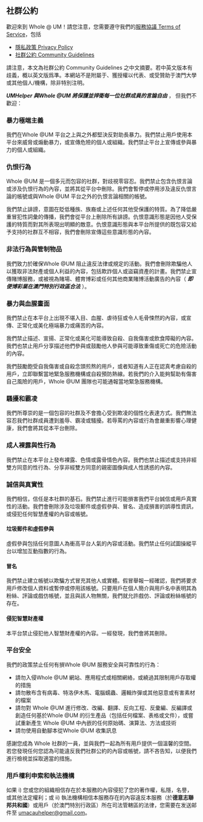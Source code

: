 ## 社群公約

歡迎來到 Whole @ UM！請您注意，您需要遵守我們的[服務協議 Terms of Service](WHOLE-TOS.md)，包括
- [隱私政策 Privacy Policy](WHOLE-Privacy-Policy.md)
- [社群公約 Community Guidelines](WHOLE-Community-Guidelines.md)

請注意，本文為社群公約 Community Guidelines 之中文摘要。若中英文版本有歧義，概以英文版爲準。本網站不是附屬于、獲授權以代表、或受贊助于澳門大學或其他個人/機構，除非特別注明。

**_UMHelper 與Whole @UM 將保護並捍衛每一位社群成員的言論自由_** ， 但我們不歡迎：

### 暴力極端主義

我們在Whole @UM 平台之上與之外都堅決反對助長暴力。我們禁止用戶使用本平台來威脅或煽動暴力，或宣傳危險的個人或組織。我們禁止平台上宣傳或參與暴力的個人或組織。

### 仇恨行為

Whole @UM 是一個多元而包容的社群，對歧視零容忍。我們禁止包含仇恨言論或涉及仇恨行為的內容，並將其從平台中刪除。我們會暫停或停用涉及違反仇恨言論的帳號或與Whole @UM 平台之外的仇恨言論相關的帳號。

我們禁止誹謗，意圖在貶低種族、族裔或上述任何其他受保護的特質。為了降低嚴重冒犯性詞彙的傳播，我們會從平台上刪除所有誹謗。仇恨意識形態是因他人受保護的特質而對其所表現出明顯的敵意。仇恨意識形態與本平台所提供的既包容又給予支持的社群互不相容，我們會刪除宣傳這些意識形態的內容。

### 非法行為與管制物品

我們致力於確保Whole @UM 阻止違反法律或規定的活動。我們會刪除欺騙他人以獲取非法財產或個人利益的內容，包括欺詐個人或盜竊資產的計畫。我們禁止宣傳賭博服務，或被視為賭場、體育博彩或任何其他商業賭博活動廣告的內容（ **_即便博彩業在澳門特別行政區合法_** ）。

### 暴力與血腥畫面

我們禁止在本平台上出現不堪入目、血腥、虐待狂或令人毛骨悚然的內容，或宣傳、正常化或美化極端暴力或痛苦的內容。

我們禁止描述、宣揚、正常化或美化可能導致自殺、自我傷害或飲食障礙的內容。我們也禁止用戶分享描述他們參與或鼓勵他人參與可能導致重傷或死亡的危險活動的內容。

我們鼓勵飽受自我傷害或自殺念頭煎熬的用戶，或者知道有人正在認真考慮自殺的用戶，立即聯繫當地緊急服務機構或自殺預防熱線。若我們的介入能夠幫助有傷害自己風險的用戶，Whole @UM 團隊也可能通報當地緊急服務機構。

### 騷擾和霸凌
我們所尊崇的是一個包容的社群及不會擔心受到欺凌的個性化表達方式。我們無法容忍我們社群成員遭到羞辱、霸凌或騷擾。若辱罵的內容或行為會嚴重影響心理健康，我們會將其從本平台刪除。

### 成人裸露與性行為
我們禁止在本平台上發布裸露、色情或露骨情色內容。我們也禁止描述或支持非經雙方同意的性行為、分享非經雙方同意的親密圖像與成人性誘惑的內容。

### 誠信與真實性
我們相信，信任是本社群的基石。我們禁止進行可能損害我們平台誠信或用戶真實性的活動。我們會刪除涉及垃圾郵件或虛假參與、冒名、造成損害的誤導性資訊，或侵犯任何智慧產權的內容或帳號。

#### 垃圾郵件和虛假參與
虛假參與包括任何意圖人為衝高平台人氣的內容或活動。我們禁止任何試圖操縱平台以增加互動指數的行為。

#### 冒名
我們禁止建立帳號以欺騙方式冒充其他人或實體。假冒舉報一經確認，我們將要求用戶修改個人資料或暫停或停用該帳號。只要用戶在個人簡介與用戶名中表明其為粉絲、評論或戲仿帳號，並且與該人物無關，我們就允許戲仿、評論或粉絲帳號的存在。 

#### 侵犯智慧財產權
本平台禁止侵犯他人智慧財產權的內容。一經發現，我們會將其刪除。

### 平台安全
我們的政策禁止任何有損Whole @UM 服務安全與可靠性的行為：

- 請勿入侵Whole @UM 網站、應用程式或相關網絡，或繞過其限制用戶存取權的措施
- 請勿散布含有病毒、特洛伊木馬、電腦蠕蟲、邏輯炸彈或其他惡意或有害素材的檔案
- 請勿對 Whole @UM  進行修改、改編、翻譯、反向工程、反彙編、反編譯或創造任何基於Whole @UM 的衍生產品（包括任何檔案、表格或文件），或嘗試重新產生 Whole @UM 中內嵌的任何原始碼、演算法、方法或技術
- 請勿使用自動腳本從Whole @UM 收集訊息

感謝您成為 Whole 社群的一員，並與我們一起為所有用戶提供一個溫馨的空間。若您發現任何您認為可能違反我們社群公約的內容或帳號，請不吝告知，以便我們進行檢視並採取適當的措施。

### 用戶權利申索和執法機構
如果 i) 您或您的組織相信存在於本服務的內容侵犯了您的著作權，私隱，名譽，或其他法定權利；或 ii) 執法機構相信本服務存在的內容違反本服務（於**德意志聯邦共和國**）或用戶（於澳門特別行政區）所在司法管轄區的法律，您需要在发送邮件至 [umacauhelper@gmail.com](mailto:umacauhelper@gmail.com)。



